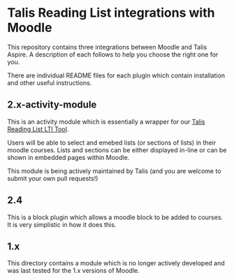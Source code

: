 # Talis Reading List integrations with Moodle

This repository contains three integrations between Moodle and Talis Aspire. A description of each follows to help you choose the right one for you.

There are individual README files for each plugin which contain installation and other useful instructions.


## 2.x-activity-module

This is an activity module which is essentially a wrapper for our [Talis Reading List LTI Tool](http://knowledge.talis.com/articles/tarl-lti/).

Users will be able to select and emebed lists (or sections of lists) in their moodle courses. Lists and sections can be either displayed in-line or can be shown in embedded pages within Moodle.

This module is being actively maintained by Talis (and you are welcome to submit your own pull requests!)

## 2.4

This is a block plugin which allows a moodle block to be added to courses. It is very simplistic in how it does this.

## 1.x

This directory contains a module which is no longer actively developed and was last tested for the 1.x versions of Moodle.
